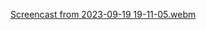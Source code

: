 
[Screencast from 2023-09-19 19-11-05.webm](https://github.com/selsebil82/task_and_employees_managment/assets/134981597/04cb0382-07ef-40ec-8540-da4746a661d7)
